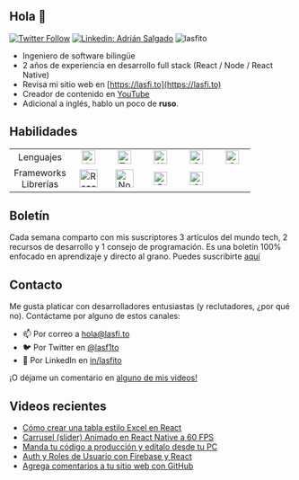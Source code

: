 
## Hola 👋

[![Twitter Follow](https://img.shields.io/twitter/follow/_staticvoid?label=Follow)](https://twitter.com/lasf1to)
[![Linkedin: Adrián Salgado](https://img.shields.io/badge/-Adrian%20Salgado-blue?style=flat-square&logo=Linkedin&logoColor=white&link=https://www.linkedin.com/in/lasfito/)](https://www.linkedin.com/in/lasfito)
<img src="https://komarev.com/ghpvc/?username=lasfito&label=Profile%20views&color=0e75b6&style=flat" alt="lasfito" /> 


  - Ingeniero de software bilingüe
  - 2 años de experiencia en desarrollo full stack (React / Node / React Native)
  - Revisa mi sitio web en [https://lasfi.to](https://lasfi.to)
  - Creador de contenido en [YouTube](https://www.youtube.com/channel/UCwfeUZwjfNsIFqFURiqkLSw)
  -  Adicional a inglés, hablo un poco de **ruso**.





<!-- Estadísticas

[![Lasfitos's GitHub stats](https://github-readme-stats.vercel.app/api?username=lasfito&hide=prs,issues,contribs&count_private=true&show_icons=true&theme=vue_dark&locale=es&hide_title=false&include_all_commits=true&custom_title=numericos)](https://github.com/anuraghazra/github-readme-stats)


  <img align="center" src="https://github-readme-stats.vercel.app/api/top-langs?username=lasfito&show_icons=true&locale=es&layout=compact&&hide=html&custom_title=Según GitHub:" alt="lasfito" /> -->
  

## Habilidades

<!--
<table align="center">
      <tbody>
        <tr>
           <td align="center" width="96">
            Lenguajes
          </td>
          <td align="center" width="96">
            <img
              src="https://cdn.jsdelivr.net/npm/programming-languages-logos/src/javascript/javascript.png"
              width="48"
              height="48"
              alt="JavaScript"/>
          </td>
          <td align="center" width="96">
            <img
              src="https://cdn.jsdelivr.net/npm/programming-languages-logos/src/typescript/typescript.png"
              width="48"
              height="48"
              alt="TypeScript"/>
          </td>
          <td align="center" width="96">
            <img
              src="https://cdn.jsdelivr.net/gh/devicons/devicon/icons/html5/html5-original.svg"
              width="48"
              height="48"
              alt="HTML"
            />
          </td>
          <td align="center" width="96">
            <img
              src="https://cdn.jsdelivr.net/gh/devicons/devicon/icons/css3/css3-original.svg"
              width="48"
              height="48"
              alt="CSS"
            />
          </td>
          <td align="center" width="96">
            <img
              src="https://cdn.jsdelivr.net/gh/devicons/devicon/icons/sass/sass-original.svg"
              width="48"
              height="48"
              alt="SASS"
            />          
          </td>
        </tr>
        <tr>
           <td align="center" width="96">
            Frameworks Librerías
          </td>
          <td align="center" width="96">
            <img
              src="https://upload.wikimedia.org/wikipedia/commons/a/a7/React-icon.svg"
              width="64"
              height="64"
              alt="React"/>
          </td>
          <td align="center" width="96">
            <img
              src="https://cdn.jsdelivr.net/gh/devicons/devicon/icons/nodejs/nodejs-plain.svg"
              width="48"
              height="48"
              alt="Node"
            />
          </td>
          <td align="center" width="96">
            <img
              src="https://cdn.jsdelivr.net/gh/devicons/devicon/icons/bootstrap/bootstrap-plain.svg"
              width="48"
              height="48"
              alt="Bootstrap"
            />
          </td>
          <td align="center" width="96">
            <img
              src="https://cdn.jsdelivr.net/gh/devicons/devicon/icons/gatsby/gatsby-plain.svg"
              width="48"
              height="48"
              alt="Gatsby"
            /> 
          </td>
        </tr>
      </tbody>
    </table> -->


<table align="center">
      <tbody>
        <tr>
           <td align="center" width="48">
            Lenguajes
          </td>
          <td align="center" width="48">
            <img
              src="https://cdn.jsdelivr.net/npm/programming-languages-logos/src/javascript/javascript.png"
              width="24"
              height="24"
              alt="JavaScript"/>
          </td>
          <td align="center" width="48">
            <img
              src="https://cdn.jsdelivr.net/npm/programming-languages-logos/src/typescript/typescript.png"
              width="24"
              height="24"
              alt="TypeScript"/>
          </td>
          <td align="center" width="48">
            <img
              src="https://cdn.jsdelivr.net/gh/devicons/devicon/icons/html5/html5-original.svg"
              width="24"
              height="24"
              alt="HTML"
            />
          </td>
          <td align="center" width="48">
            <img
              src="https://cdn.jsdelivr.net/gh/devicons/devicon/icons/css3/css3-original.svg"
              width="24"
              height="24"
              alt="CSS"
            />
          </td>
          <td align="center" width="48">
            <img
              src="https://cdn.jsdelivr.net/gh/devicons/devicon/icons/sass/sass-original.svg"
              width="24"
              height="24"
              alt="SASS"
            />          
          </td>
        </tr>
        <tr>
           <td align="center" width="48">
            Frameworks Librerías
          </td>
          <td align="center" width="48">
            <img
              src="https://upload.wikimedia.org/wikipedia/commons/a/a7/React-icon.svg"
              width="32"
              height="32"
              alt="React"/>
          </td>
          <td align="center" width="48">
            <img
              src="https://cdn.jsdelivr.net/gh/devicons/devicon/icons/nodejs/nodejs-plain.svg"
              width="32"
              height="32"
              alt="Node"
            />
          </td>
          <td align="center" width="48">
            <img
              src="https://cdn.jsdelivr.net/gh/devicons/devicon/icons/bootstrap/bootstrap-plain.svg"
              width="24"
              height="24"
              alt="Bootstrap"
            />
          </td>
          <td align="center" width="48">
            <img
              src="https://cdn.jsdelivr.net/gh/devicons/devicon/icons/gatsby/gatsby-plain.svg"
              width="24"
              height="24"
              alt="Gatsby"
            /> 
          </td>
        </tr>
      </tbody>
    </table>



## Boletín

Cada semana comparto con mis suscriptores 3 artículos del mundo tech, 2 recursos de desarrollo y 1 consejo de programación. 
Es una boletín 100% enfocado en aprendizaje y directo al grano. 
Puedes suscribirte <a href="http://1-2-3.lasfi.to"  target="blank"> aquí </a>

## Contacto

Me gusta platicar con desarrolladores entusiastas (y reclutadores, ¿por qué no). 
Contáctame por alguno de estos canales:

- 📫 Por correo a <a href='mailto:hola@lasfi.to '> hola@lasfi.to</a>
- 🐦 Por Twitter en  <a href="https://twitter.com/lasf1to" target="blank"> @lasf1to</a>
- 🤵 Por LinkedIn en <a href="https://www.linkedin.com/in/lasfito/"> in/lasfito </a>

¡O déjame un comentario en <a href="https://www.youtube.com/channel/UCwfeUZwjfNsIFqFURiqkLSw"> alguno de mis videos! </a> 


## Videos recientes
<!-- BLOG-POST-LIST:START -->
- [Cómo crear una tabla estilo Excel en React](https://www.youtube.com/watch?v=hZUwj5pz-yc)
- [Carrusel (slider) Animado en React Native a 60 FPS](https://www.youtube.com/watch?v=hD5Hi_XG4lc)
- [Manda tu código a producción y edítalo desde tu PC](https://www.youtube.com/watch?v=dW7BDrJbzz0)
- [Auth y Roles de Usuario con Firebase y React](https://www.youtube.com/watch?v=6O2yYpIG8R8)
- [Agrega comentarios a tu sitio web con GitHub](https://www.youtube.com/watch?v=dxHTKkVtffM)
<!-- BLOG-POST-LIST:END -->











  
